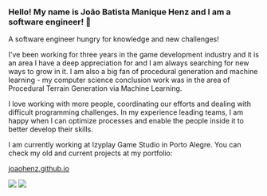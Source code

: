 ### Hello! My name is João Batista Manique Henz and I am a software engineer! 👋

A software engineer hungry for knowledge and new challenges!

I've been working for three years in the game development industry and it is an area I have a deep appreciation for and I am always searching for new ways to grow in it. I am also a big fan of procedural generation and machine learning - my computer science conclusion work was in the area of Procedural Terrain Generation via Machine Learning. 

I love working with more people, coordinating our efforts and dealing with difficult programming challenges. In my experience leading teams, I am happy when I can optimize processes and enable the people inside it to better develop their skills.

I am currently working at Izyplay Game Studio in Porto Alegre. You can check my old and current projects at my portfolio:

[joaohenz.github.io](https://joaohenz.github.io/)

<div align="left" padding=10em>
  <img src="http://github-readme-streak-stats.herokuapp.com?user=JoaoHenz&theme=dracula"/>
  <img src="https://github-readme-stats.vercel.app/api/top-langs/?username=JoaoHenz&theme=dracula"/>  
</div>

<!--
**JoaoHenz/JoaoHenz** is a ✨ _special_ ✨ repository because its `README.md` (this file) appears on your GitHub profile.

Here are some ideas to get you started:

- 🔭 I’m currently working on ...
- 🌱 I’m currently learning ...
- 👯 I’m looking to collaborate on ...
- 🤔 I’m looking for help with ...
- 💬 Ask me about ...
- 📫 How to reach me: ...
- 😄 Pronouns: ...
- ⚡ Fun fact: ...
-->
